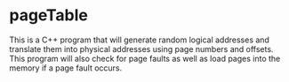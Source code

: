 # pageTable
This is a C++ program that will generate random logical addresses and translate them into physical addresses using page numbers and offsets. This program will also check for page faults as well as load pages into the memory if a page fault occurs.
